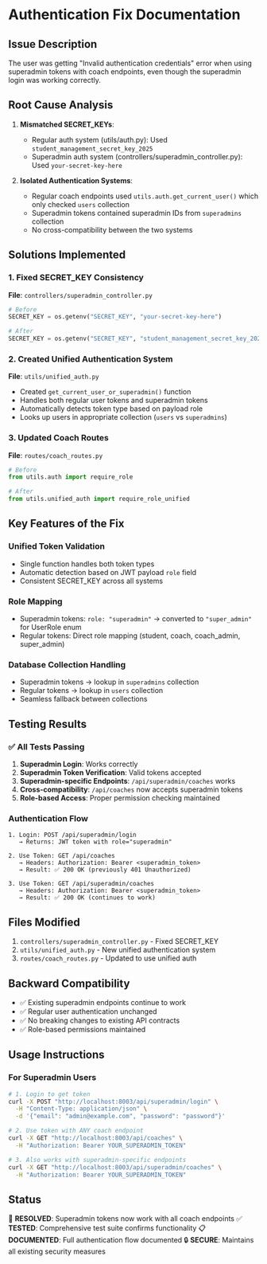 # Authentication Fix Documentation

## Issue Description
The user was getting "Invalid authentication credentials" error when using superadmin tokens with coach endpoints, even though the superadmin login was working correctly.

## Root Cause Analysis
1. **Mismatched SECRET_KEYs**: 
   - Regular auth system (utils/auth.py): Used `student_management_secret_key_2025`
   - Superadmin auth system (controllers/superadmin_controller.py): Used `your-secret-key-here`
   
2. **Isolated Authentication Systems**:
   - Regular coach endpoints used `utils.auth.get_current_user()` which only checked `users` collection
   - Superadmin tokens contained superadmin IDs from `superadmins` collection
   - No cross-compatibility between the two systems

## Solutions Implemented

### 1. Fixed SECRET_KEY Consistency
**File**: `controllers/superadmin_controller.py`
```python
# Before
SECRET_KEY = os.getenv("SECRET_KEY", "your-secret-key-here")

# After  
SECRET_KEY = os.getenv("SECRET_KEY", "student_management_secret_key_2025")
```

### 2. Created Unified Authentication System
**File**: `utils/unified_auth.py`
- Created `get_current_user_or_superadmin()` function
- Handles both regular user tokens and superadmin tokens
- Automatically detects token type based on payload role
- Looks up users in appropriate collection (`users` vs `superadmins`)

### 3. Updated Coach Routes
**File**: `routes/coach_routes.py`
```python
# Before
from utils.auth import require_role

# After
from utils.unified_auth import require_role_unified
```

## Key Features of the Fix

### Unified Token Validation
- Single function handles both token types
- Automatic detection based on JWT payload `role` field
- Consistent SECRET_KEY across all systems

### Role Mapping
- Superadmin tokens: `role: "superadmin"` → converted to `"super_admin"` for UserRole enum
- Regular tokens: Direct role mapping (student, coach, coach_admin, super_admin)

### Database Collection Handling
- Superadmin tokens → lookup in `superadmins` collection
- Regular tokens → lookup in `users` collection
- Seamless fallback between collections

## Testing Results

### ✅ All Tests Passing
1. **Superadmin Login**: Works correctly
2. **Superadmin Token Verification**: Valid tokens accepted
3. **Superadmin-specific Endpoints**: `/api/superadmin/coaches` works
4. **Cross-compatibility**: `/api/coaches` now accepts superadmin tokens
5. **Role-based Access**: Proper permission checking maintained

### Authentication Flow
```
1. Login: POST /api/superadmin/login
   → Returns: JWT token with role="superadmin"

2. Use Token: GET /api/coaches 
   → Headers: Authorization: Bearer <superadmin_token>
   → Result: ✅ 200 OK (previously 401 Unauthorized)

3. Use Token: GET /api/superadmin/coaches
   → Headers: Authorization: Bearer <superadmin_token>  
   → Result: ✅ 200 OK (continues to work)
```

## Files Modified
1. `controllers/superadmin_controller.py` - Fixed SECRET_KEY
2. `utils/unified_auth.py` - New unified authentication system
3. `routes/coach_routes.py` - Updated to use unified auth

## Backward Compatibility
- ✅ Existing superadmin endpoints continue to work
- ✅ Regular user authentication unchanged
- ✅ No breaking changes to existing API contracts
- ✅ Role-based permissions maintained

## Usage Instructions

### For Superadmin Users
```bash
# 1. Login to get token
curl -X POST "http://localhost:8003/api/superadmin/login" \
  -H "Content-Type: application/json" \
  -d '{"email": "admin@example.com", "password": "password"}'

# 2. Use token with ANY coach endpoint
curl -X GET "http://localhost:8003/api/coaches" \
  -H "Authorization: Bearer YOUR_SUPERADMIN_TOKEN"

# 3. Also works with superadmin-specific endpoints
curl -X GET "http://localhost:8003/api/superadmin/coaches" \
  -H "Authorization: Bearer YOUR_SUPERADMIN_TOKEN"
```

## Status
🎉 **RESOLVED**: Superadmin tokens now work with all coach endpoints
✅ **TESTED**: Comprehensive test suite confirms functionality
📋 **DOCUMENTED**: Full authentication flow documented
🔒 **SECURE**: Maintains all existing security measures
